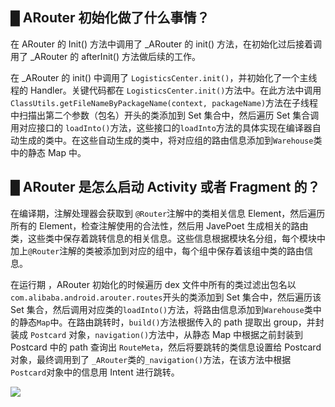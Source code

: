 ## █ ARouter 初始化做了什么事情？

在 ARouter 的 Init() 方法中调用了 _ARouter  的 init() 方法，在初始化过后接着调用了 _ARouter 的 afterInit() 方法做后续的工作。

在 _ARouter 的 init() 中调用了 `LogisticsCenter.init()`，并初始化了一个主线程的 Handler。关键代码都在 `LogisticsCenter.init()`方法中。在此方法中调用`ClassUtils.getFileNameByPackageName(context, packageName)`方法在子线程中扫描出第二个参数（包名）开头的类添加到 Set 集合中，然后遍历 Set 集合调用对应接口的 `loadInto()`方法，这些接口的`loadInto`方法的具体实现在编译器自动生成的类中。在这些自动生成的类中，将对应组的路由信息添加到`Warehouse`类中的静态 Map 中。

## █  ARouter 是怎么启动 Activity 或者 Fragment 的？

在编译期，注解处理器会获取到 `@Router`注解中的类相关信息 Element，然后遍历所有的 Element，检查注解使用的合法性，然后用 JavePoet 生成相关的路由类，这些类中保存着跳转信息的相关信息。这些信息根据模块名分组，每个模块中加上`@Router`注解的类被添加到对应的组中，每个组中保存着该组中类的路由信息。

在运行期 ，ARouter 初始化的时候遍历 dex 文件中所有的类过滤出包名以`com.alibaba.android.arouter.routes`开头的类添加到 Set 集合中，然后遍历该 Set 集合，然后调用对应类的`loadInto()`方法，将路由信息添加到`Warehouse`类中的静态`Map`中。在路由跳转时，`build()`方法根据传入的 path 提取出 group，并封装成 `Postcard` 对象，`navigation()`方法中，从静态 Map 中根据之前封装到 Postcard 中的 path 查询出 `RouteMeta`，然后将要跳转的类信息设置给 Postcard 对象，最终调用到了 `_ARouter`类的`_navigation()`方法，在该方法中根据`Postcard`对象中的信息用 Intent 进行跳转。

![](https://i.loli.net/2020/11/18/WVv3hcUkQJP5lSu.png)

